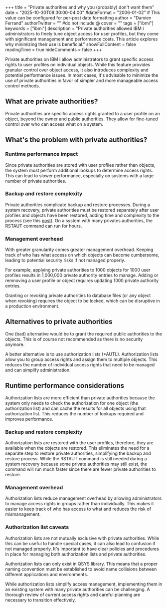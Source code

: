 +++
title = "Private authorities and why you (probably) don't want them"
date = "2025-10-30T08:30:00-04:00"
#dateFormat = "2006-01-02" # This value can be configured for per-post date formatting
author = "Damien Ferrand"
authorTwitter = "" #do not include @
cover = ""
tags = ["ibmi"]
keywords = ["ibmi"]
description = "Private authorities allowed IBM i administrators to finely tune object access for user profiles, but they come with significant management and performance costs. This article explores why minimizing their use is beneficial."
showFullContent = false
readingTime = true
hideComments = false
+++

Private authorities on IBM i allow administrators to grant specific access rights to user profiles on individual objects. While this feature provides granular control over object access, it also introduces complexity and potential performance issues. In most cases, it's advisable to minimize the use of private authorities in favor of simpler and more manageable access control methods.

## What are private authorities?

Private authorities are specific access rights granted to a user profile on an object, beyond the owner and public authorities. They allow for fine-tuned control over who can access what on a system.

## What's the problem with private authorities?

### Runtime performance impact

Since private authorities are stored with user profiles rather than objects, the system must perform additional lookups to determine access rights. This can lead to slower performance, especially on systems with a large number of private authorities.

### Backup and restore complexity

Private authorities complicate backup and restore processes. During a system recovery, private authorities must be restored separately after user profiles and objects have been restored, adding time and complexity to the process (see this [post](https://thei.blog/posts/why_rstaut/)). On a system with many privates authorities, the RSTAUT command can run for hours.

### Management overhead

With greater granularity comes greater management overhead. Keeping track of who has what access on which objects can become cumbersome, leading to potential security risks if not managed properly.

For example, applying private authorities to 1000  objects for 1000 user profiles results in 1,000,000 private authority entries to manage. Adding or remnoving a user profile or object requires updating 1000 private authority entries.

Granting or revoking private authorities to database files (or any object when revoking) requires the object to be locked, which can be disruptive in a production environment.

## Alternatives to private authorities

One (bad) alternative would be to grant the required public authorities to the objects. This is of course not recommended as there is no security anymore.

A better alternative is to use authorization lists (*AUTL). Authorization lists allow you to group access rights and assign them to multiple objects. This reduces the number of individual access rights that need to be managed and can simplify administration.

## Runtime performance considerations

Authorization lists are more efficient than private authorities because the system only needs to check the authorization for one object (the authorization list) and can cache the results for all objects using that authorization list. This reduces the number of lookups required and improves performance.

### Backup and restore complexity

Authorization lists are restored with the user profiles, therefore, they are available when the objects are restored. This eliminates the need for a separate step to restore private authorities, simplifying the backup and restore process. While the RSTAUT command is still needed during a system recovery because some private authorities may still exist, the command will run much faster since there are fewer private authorities to restore.

### Management overhead

Authorization lists reduce management overhead by allowing administrators to manage access rights in groups rather than individually. This makes it easier to keep track of who has access to what and reduces the risk of mismanagement.

### Authorization list caveats

Authorization lists are not mutually exclusive with private authorities. While this can be useful to handle special cases, it can also lead to confusion if not managed properly. It's important to have clear policies and procedures in place for managing both authorization lists and private authorities.

Authorization lists can only exist in QSYS library. This means that a proper naming convention must be established to avoid name collisions between different applications and environments.

While authorization lists simplify access management, implementing them in an existing system with many private authorities can be challenging. A thorough review of current access rights and careful planning are necessary to transition effectively.